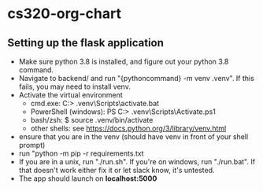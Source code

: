 # cs320-org-chart

## Setting up the flask application

* Make sure python 3.8 is installed, and figure out your python 3.8 command.
* Navigate to backend/ and run "{pythoncommand} -m venv .venv". If this fails, you may need to install venv.
* Activate the virtual environment
    - cmd.exe: C:\> .venv\Scripts\activate.bat
    - PowerShell (windows): PS C:\> .venv\Scripts\Activate.ps1
    - bash/zsh: $ source .venv/bin/activate
    - other shells: see https://docs.python.org/3/library/venv.html
* ensure that you are in the venv (should have venv in front of your shell prompt)
* run "python -m pip -r requirements.txt
* If you are in a unix, run "./run.sh". If you're on windows, run "./run.bat". If that doesn't work either fix it or let slack know, it's untested.
* The app should launch on **localhost:5000**

